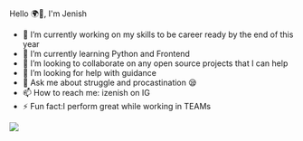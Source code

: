 Hello 🌍👐, I'm Jenish

- 🔭 I’m currently working on my skills to be career ready by the end of this year
- 🌱 I’m currently learning Python and Frontend
- 👯 I’m looking to collaborate on any open source projects that I can help
- 🤔 I’m looking for help with guidance
- 💬 Ask me about struggle and procastination 😪
- 📫 How to reach me: izenish on IG 
- ⚡ Fun fact:I perform great while working in TEAMs


<img src="https://github-readme-stats.vercel.app/api?username=izenish&&show_icons=true&title_color=ffffff&icon_color=bb2acf&text_color=daf7dc&bg_color=151515">
